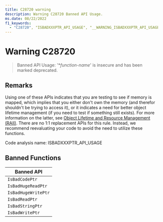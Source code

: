 ```yaml
---
title: C28720 warning
description: Warning C28720 Banned API Usage.
ms.date: 08/22/2022
f1_keywords: 
  - "C28720", "ISBADXXXPTR_API_USAGE", "__WARNING_ISBADXXXPTR_API_USAGE"
---
```

# Warning C28720

> Banned API Usage: '\**function-name*' is insecure and has been marked deprecated.

## Remarks

Using one of these APIs indicates that you are testing to see if memory is mapped, which implies that you either don't own the memory (and therefor shouldn't be trying to access it), or it indicates a need for better object lifetime management (if you need to test if something still exists). For more information on the latter, see [Object Lifetime and Resource Management (RAII)](/cpp/cpp/object-lifetime-and-resource-management-modern-cpp). 
There are no 1:1 replacement APIs for this rule. Instead, we recommend reevaluating your code to avoid the need to utilize these functions. 

Code analysis name: ISBADXXXPTR_API_USAGE

## Banned Functions

| Banned API |
| -----------|
|```IsBadCodePtr```|
|```IsBadHugeReadPtr```|
|```IsBadHugeWritePtr```|
|```IsBadReadPtr```|
|```IsBadStringPtr```|
|```IsBadWritePtr```|



 

 





